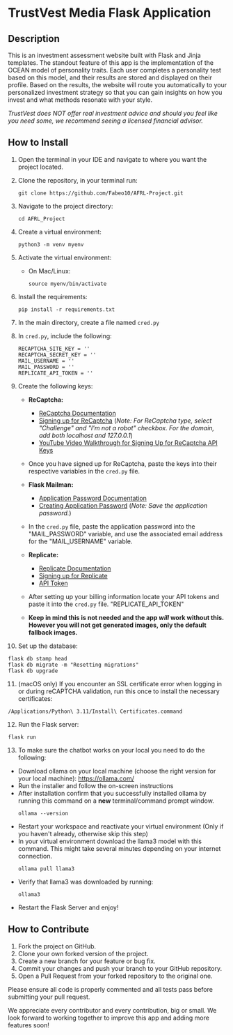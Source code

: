 # TrustVest Media Flask Application

## Description

This is an investment assessment website built with Flask and Jinja templates. The standout feature of this app is the implementation of the OCEAN model of personality traits. Each user completes a personality test based on this model, and their results are stored and displayed on their profile. Based on the results, the website will route you automatically to your personalized investment strategy so that you can gain insights on how you invest and what methods resonate with your style. 

*TrustVest does NOT offer real investment advice and should you feel like you need some, we recommend seeing a licensed financial advisor.*

## How to Install
1. Open the terminal in your IDE and navigate to where you want the project located.

2. Clone the repository, in your terminal run:
   ```
   git clone https://github.com/Fabeo10/AFRL-Project.git
   ```

3. Navigate to the project directory:
   ```
   cd AFRL_Project
   ```

4. Create a virtual environment:
   ```
   python3 -m venv myenv
   ```

5. Activate the virtual environment:
   - On Mac/Linux:
     ```
     source myenv/bin/activate
     ```

6. Install the requirements:
   ```
   pip install -r requirements.txt
   ```

7. In the main directory, create a file named `cred.py`

8. In `cred.py`, include the following:
   ```
   RECAPTCHA_SITE_KEY = ''
   RECAPTCHA_SECRET_KEY = ''
   MAIL_USERNAME = ''
   MAIL_PASSWORD = ''
   REPLICATE_API_TOKEN = ''
   ```

9. Create the following keys:
   - **ReCaptcha:**
     - [ReCaptcha Documentation](https://cloud.google.com/security/products/recaptcha)
     - [Signing up for ReCaptcha](https://www.google.com/recaptcha/admin/create) (*Note: For ReCaptcha type, select "Challenge" and "I'm not a robot" checkbox. For the domain, add both localhost and 127.0.0.1*)
     - [YouTube Video Walkthrough for Signing Up for ReCaptcha API Keys](https://www.youtube.com/watch?v=KqDW69BSdEo)
   - Once you have signed up for ReCaptcha, paste the keys into their respective variables in the `cred.py` file.

   - **Flask Mailman:**
     - [Application Password Documentation](https://support.google.com/accounts/answer/185833?hl=en)
     - [Creating Application Password](https://myaccount.google.com/apppasswords) (*Note: Save the application password.*)
   - In the `cred.py` file, paste the application password into the "MAIL_PASSWORD" variable, and use the associated email address for the "MAIL_USERNAME" variable.

   - **Replicate:**
      - [Replicate Documentation](https://replicate.com/docs)
      - [Signing up for Replicate](https://replicate.com/signin)
      - [API Token](https://replicate.com/account/api-tokens)
   - After setting up your billing information locate your API tokens and paste it into the `cred.py` file. "REPLICATE_API_TOKEN"
   - **Keep in mind this is not needed and the app _will_ work without this. However you will not get generated images, only the default fallback images.**

10. Set up the database:
   ```
   flask db stamp head
   flask db migrate -m "Resetting migrations"
   flask db upgrade
   ```

11. (macOS only) If you encounter an SSL certificate error when logging in or during reCAPTCHA validation, run this once to install the necessary certificates:

   ```
   /Applications/Python\ 3.11/Install\ Certificates.command

   ```

12. Run the Flask server:
   ```
   flask run
   ```

13. To make sure the chatbot works on your local you need to do the following:
   - Download ollama on your local machine (choose the right version for your local machine): https://ollama.com/ 
   - Run the installer and follow the on-screen instructions
   - After installation confirm that you successfully installed ollama by running this command on a **new** terminal/command prompt window.
        ```
        ollama --version
        ```
   - Restart your workspace and reactivate your virtual environment (Only if you haven't already, otherwise skip this step)
   - In your virtual environment download the llama3 model with this command. This might take several minutes depending on your internet connection.
        ```
        ollama pull llama3
        ```
   - Verify that llama3 was downloaded by running:
        ```
        ollama3
        ```
   - Restart the Flask Server and enjoy!

## How to Contribute

1. Fork the project on GitHub.
2. Clone your own forked version of the project.
3. Create a new branch for your feature or bug fix.
4. Commit your changes and push your branch to your GitHub repository.
5. Open a Pull Request from your forked repository to the original one.

Please ensure all code is properly commented and all tests pass before submitting your pull request.

We appreciate every contributor and every contribution, big or small. We look forward to working together to improve this app and adding more features soon!

